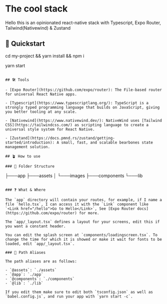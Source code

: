 # The cool stack

Hello this is an opinionated react-native stack with Typescript, Expo Router, Tailwind(Nativewind) & Zustand

## 🚀 Quickstart

cd my-project && yarn install && npm i

yarn start
```

## 🛠️ Tools

- [Expo Router](https://github.com/expo/router): The File-based router for universal React Native apps.

- [Typescript](https://www.typescriptlang.org/): TypeScript is a strongly typed programming language that builds on JavaScript, giving you better tooling at any scale.

- [Nativewind](https://www.nativewind.dev/): NativeWind uses [Tailwind CSS](https://tailwindcss.com/) as scripting language to create a universal style system for React Native.

- [Zustand](https://docs.pmnd.rs/zustand/getting-started/introduction): A small, fast, and scalable bearbones state management solution.

## 🪴 How to use

### 📂 Folder Structure

```
├───app
├───assets
│   └───images
├───components
└───lib
```

### ❓ What & Where

The `app` directory will contain your routes, for example, if I name a file `hello.tsx`, I can access it with the `Link` component like `<Link href="/hello">Go to Hello</Link>`, See [Expo Router docs](https://github.com/expo/router) for more.

The `app/_layout.tsx` defines a layout for your screens, edit this if you want a constant header.

You can edit the splash screen at `components/loadingscreen.tsx`. To change the time for which it is showed or make it wait for fonts to be loaded, edit `app/_layout.tsx`.

### 🧭 Path Aliases

The path aliases are as follows:

- `@assets`: `./assets`
- `@app`: `./app`
- `@components`: `./components`
- `@lib`: `./lib`

If you edit them make sure to edit both `tsconfig.json` as well as `babel.config.js`, and run your app with `yarn start -c`.
